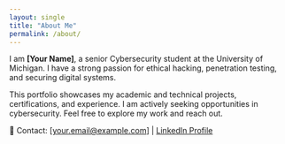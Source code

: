 ```yaml
---
layout: single
title: "About Me"
permalink: /about/
---
```


I am **[Your Name]**, a senior Cybersecurity student at the University of Michigan. I have a strong passion for ethical hacking, penetration testing, and securing digital systems.

This portfolio showcases my academic and technical projects, certifications, and experience. I am actively seeking opportunities in cybersecurity. Feel free to explore my work and reach out.

📧 Contact: [your.email@example.com] | [LinkedIn Profile](https://linkedin.com/in/yourname)

